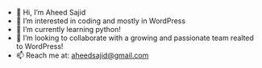 - 👋 Hi, I’m Aheed Sajid
- 👀 I’m interested in coding and mostly in WordPress
- 🌱 I’m currently learning python!
- 💞️ I’m looking to collaborate with a growing and passionate team realted to WordPress!
- 📫 Reach me at: aheedsajid@gmail.com

<!---
1aheed/1aheed is a ✨ special ✨ repository because its `README.md` (this file) appears on your GitHub profile.
You can click the Preview link to take a look at your changes.
--->
